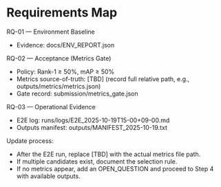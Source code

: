 # Requirements Map

RQ-01 — Environment Baseline
- Evidence: docs/ENV_REPORT.json

RQ-02 — Acceptance (Metrics Gate)
- Policy: Rank-1 ≥ 50%, mAP ≥ 50%
- Metrics source-of-truth: [TBD] (record full relative path, e.g., outputs/metrics/metrics.json)
- Gate record: submission/metrics_gate.json

RQ-03 — Operational Evidence
- E2E log: runs/logs/E2E_2025-10-19T15-00+09-00.md
- Outputs manifest: outputs/MANIFEST_2025-10-19.txt

Update process:
- After the E2E run, replace [TBD] with the actual metrics file path.
- If multiple candidates exist, document the selection rule.
- If no metrics appear, add an OPEN_QUESTION and proceed to Step 4 with available outputs.